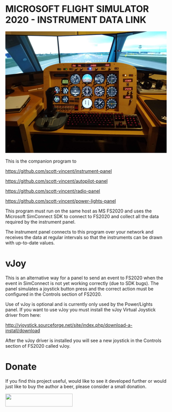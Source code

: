 # MICROSOFT FLIGHT SIMULATOR 2020 - INSTRUMENT DATA LINK

![Screenshot](Screenshot.jpg)

This is the companion program to

  https://github.com/scott-vincent/instrument-panel
  
  https://github.com/scott-vincent/autopilot-panel
  
  https://github.com/scott-vincent/radio-panel
  
  https://github.com/scott-vincent/power-lights-panel

This program must run on the same host as MS FS2020 and uses the Microsoft SimConnect SDK to connect to FS2020 and collect all the data required by the instrument panel.

The instrument panel connects to this program over your network and receives the data at regular intervals so that the instruments can be drawn with up-to-date values.

# vJoy

This is an alternative way for a panel to send an event to FS2020 when the event in SimConnect is not yet working correctly (due to SDK bugs). The panel simulates a joystick button press and the correct action must be configured in the Controls section of FS2020.

Use of vJoy is optional and is currently only used by the Power/Lights panel. If you want to use vJoy you must install the vJoy Virtual Joystick driver from here:

http://vjoystick.sourceforge.net/site/index.php/download-a-install/download

After the vJoy driver is installed you will see a new joystick in the Controls section of FS2020 called vJoy.

# Donate

If you find this project useful, would like to see it developed further or would just like to buy the author a beer, please consider a small donation.

[<img src="donate.svg" width="210" height="40">](https://paypal.me/scottvincent2020)
